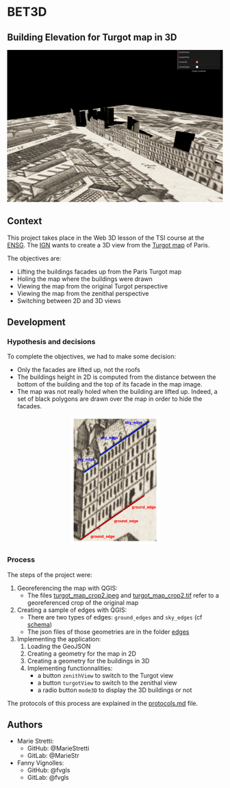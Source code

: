 # BET3D
## Building Elevation for Turgot map in 3D

![BET3D Screen](./images/screenBET3D.png)

## Context
This project takes place in the Web 3D lesson of the TSI course at the [ENSG](http://www.ensg.eu). The [IGN](http://www.ign.fr) wants to create a 3D view from the [Turgot map](https://fr.wikipedia.org/wiki/Plan_de_Turgot#/media/Fichier:Turgot_map_of_Paris_-_Norman_B._Leventhal_Map_Center.jpg) of Paris.

The objectives are:
* Lifting the buildings facades up from the Paris Turgot map
* Holing the map where the buildings were drawn
* Viewing the map from the original Turgot perspective
* Viewing the map from the zenithal perspective
* Switching between 2D and 3D views



## Development

### Hypothesis and decisions

To complete the objectives, we had to make some decision:
* Only the facades are lifted up, not the roofs
* The buildings height in 2D is computed from the distance between the bottom of the building and the top of its facade in the map image.
* The map was not really holed when the building are lifted up. Indeed, a set of black polygons are drawn over the map in order to hide the facades.

<div style="text-align:center">
<img src="./images/edges_schema.png" alt="Edges schema" height="300em">
</div>


### Process

The steps of the project were:
1. Georeferencing the map with QGIS:
    * The files [turgot_map_crop2.jpeg](./images/turgot_map_crop2.jpeg) and [turgot_map_crop2.tif](./images/turgot_map_crop2.tif) refer to a georeferenced crop of the original map
1. Creating a sample of edges with QGIS:
    * There are two types of edges: `ground_edges` and `sky_edges` (cf [schema](./images/edges_schema.png))
    * The json files of those geometries are in the folder [edges](./edges)
2. Implementing the application:
    1. Loading the GeoJSON
    2. Creating a geometry for the map in 2D
    3. Creating a geometry for the buildings in 3D
    4. Implementing functionnalities:
        * a button `zenithView` to switch to the Turgot view
        * a button `turgotView` to switch to the zenithal view
        * a radio button `mode3D` to display the 3D buildings or not

The protocols of this process are explained in the [protocols.md](./protocols.md) file.





## Authors
* Marie Stretti: 
   * GitHub: @MarieStretti
   * GitLab: @MarieStr
* Fanny Vignolles:
   * GitHub: @fvgls
   * GitLab: @fvgls
